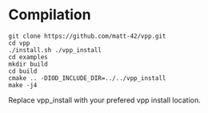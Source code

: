 
# Compilation

```
git clone https://github.com/matt-42/vpp.git
cd vpp
./install.sh ./vpp_install
cd examples
mkdir build
cd build
cmake .. -DIOD_INCLUDE_DIR=../../vpp_install
make -j4
```

Replace vpp_install with your prefered vpp install location.
